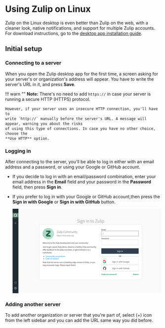 # Using Zulip on Linux

Zulip on the Linux desktop is even better than Zulip on the web, with a cleaner look, native notifications, and support for multiple Zulip accounts.
For download instructions, go to the [desktop app installation guide](https://zulipchat.com/help/desktop-app-install-guide#linux).


## Initial setup

### Connecting to a server

When you open the Zulip desktop app for the first time, a screen asking
for your server's or organization's address will appear. You have to write the server's URL in it, and
press **Save**.

!!! warn ""
    **Note:** There's no need to add `https://` in case your server is running a secure
    HTTP (HTTPS) protocol.

    However, if your server uses an insecure HTTP connection, you'll have to
    write `http://` manually before the server's URL. A message will appear, warning you about the risks
    of using this type of connections. In case you have no other choice, choose the
    **Use HTTP** option.

### Logging in

After connecting to the server, you'll be able to log in either with an email
address and a password, or using your Google or GitHub account.

* If you decide to log in with an email/password combination, enter your email
address in the **Email** field and your password in the **Password** field,
then press **Sign in**.
* If you prefer to log in with your Google or GitHub account,then press the **Sign in with Google** or **Sign in with GitHub** button.

    ![Login form](/static/images/help/linux-log-in.png)

### Adding another server

To add another organization or server that you're part of, select (+) icon from the left sidebar and you can add the URL same way you did before.
